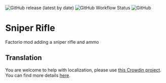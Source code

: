 ![GitHub release (latest by date)](https://img.shields.io/github/v/release/Porkchop13/Factorio-Sniper-Rifle)
![GitHub Workflow Status](https://img.shields.io/github/workflow/status/Porkchop13/Factorio-Sniper-Rifle/Lint?label=lint)
![GitHub](https://img.shields.io/github/license/Porkchop13/Factorio-Sniper-Rifle)

# Sniper Rifle

Factorio mod adding a sniper rifle and ammo

## Translation

You are welcome to help with localization, please use [this Crowdin project](https://crowdin.com/project/factorio-mods-localization). You can find more details [here](https://github.com/dima74/factorio-mods-localization#how-to-translate-using-crowdin).
